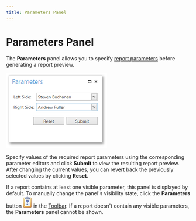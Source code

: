```yaml
---
title: Parameters Panel
---
```

# Parameters Panel
The **Parameters** panel allows you to specify [report parameters](../creating-reports/providing-data/report-parameters.md) before generating a report preview.

![WPFDesigner_ParametersPanel](../../../../images/img120188.png)

Specify values of the required report parameters using the corresponding parameter editors and click **Submit** to view the resulting report preview. After changing the current values, you can revert back the previously selected values by clicking **Reset**.

If a report contains at least one visible parameter, this panel is displayed by default. To manually change the panel's visibility state, click the **Parameters** button ![WPFDesigner_PreviewToolbar_Parameters](../../../../images/img120177.png) in the [Toolbar](preview-toolbar.md). If a report doesn't contain any visible parameters, the **Parameters** panel cannot be shown.